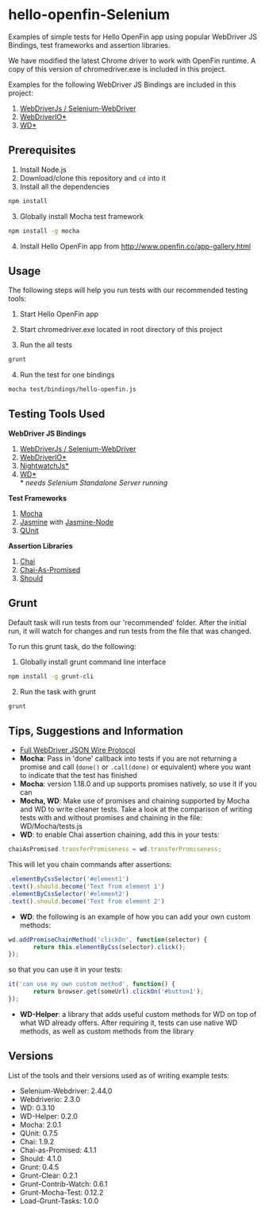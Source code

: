 hello-openfin-Selenium
===========================
Examples of simple tests for Hello OpenFin app using popular WebDriver JS Bindings, test frameworks and assertion libraries.  

We have modified the latest Chrome driver to work with OpenFin runtime.  A copy of this version of chromedriver.exe is included in this project.

Examples for the following WebDriver JS Bindings are included in this project:
 
1. [WebDriverJs / Selenium-WebDriver](http://www.seleniumhq.org/)
2. [WebDriverIO*](http://webdriver.io/)
3. [WD*](http://admc.io/wd/)

## Prerequisites

1. Install Node.js
2. Download/clone this repository and `cd` into it
3. Install all the dependencies    
 ```bash
 npm install
 ```
 
3. Globally install Mocha test framework
 ```bash
 npm install -g mocha
 ```

4. Install Hello OpenFin app from http://www.openfin.co/app-gallery.html

## Usage

The following steps will help you run tests with our recommended testing tools:

1. Start Hello OpenFin app

2. Start chromedriver.exe located in root directory of this project

3. Run the all tests
 ```bash
 grunt
 ```
  
4. Run the test for one bindings
 ```bash
 mocha test/bindings/hello-openfin.js
 ```

## Testing Tools Used

**WebDriver JS Bindings**

1. [WebDriverJs / Selenium-WebDriver](http://www.seleniumhq.org/)
2. [WebDriverIO*](http://webdriver.io/)
3. [NightwatchJs*](http://nightwatchjs.org/)
4. [WD*](http://admc.io/wd/)  
\* *needs Selenium Standalone Server running*

**Test Frameworks**

1. [Mocha](http://mochajs.org/)
2. [Jasmine](http://jasmine.github.io/1.3/introduction.html) with [Jasmine-Node](https://github.com/mhevery/jasmine-node)
3. [QUnit](http://qunitjs.com/)

**Assertion Libraries**

1. [Chai](http://chaijs.com/)
2. [Chai-As-Promised](http://chaijs.com/plugins/chai-as-promised)
2. [Should](https://github.com/shouldjs/should.js)

## Grunt
Default task will run tests from our 'recommended' folder. After the initial run, it will watch for changes and run tests from the file that was changed.

To run this grunt task, do the following:

1. Globally install grunt command line interface
 ```bash
 npm install -g grunt-cli
 ```

2. Run the task with grunt
 ```bash
 grunt
 ```

## Tips, Suggestions and Information

* [Full WebDriver JSON Wire Protocol](https://github.com/admc/wd/blob/master/doc/jsonwire-full-mapping.md)
* **Mocha**: Pass in 'done' callback into tests if you are not returning a promise and call (`done()` or `.call(done)` or equivalent) where you want to indicate that the test has finished
* **Mocha**: version 1.18.0 and up supports promises natively, so use it if you can
* **Mocha, WD**: Make use of promises and chaining supported by Mocha and WD to write cleaner tests.
Take a look at the comparison of writing tests with and without promises and chaining in the file: WD/Mocha/tests.js
* **WD**: to enable Chai assertion chaining, add this in your tests:

 ```js
 chaiAsPromised.transferPromiseness = wd.transferPromiseness;
 ```
 
 This will let you chain commands after assertions:
 ```js
 .elementByCssSelector('#element1')
 .text().should.become('Text from element 1')
 .elementByCssSelector('#element2')
 .text().should.become('Text from element 2')
 ```
* **WD**: the following is an example of how you can add your own custom methods:

 ```js
 wd.addPromiseChainMethod('clickOn', function(selector) {
	    return this.elementByCss(selector).click();
 });
 ```
 so that you can use it in your tests:

 ```js
 it('can use my own custom method', function() {
	    return browser.get(someUrl).clickOn('#button1');
 });
 ``` 
* **WD-Helper**: a library that adds useful custom methods for WD on top of what WD already offers. After requiring it, tests can use native WD methods, as well as custom methods from the library

## Versions

List of the tools and their versions used as of writing example tests:

* Selenium-Webdriver: 2.44.0
* Webdriverio: 2.3.0
* WD: 0.3.10
* WD-Helper: 0.2.0
* Mocha: 2.0.1
* QUnit: 0.7.5
* Chai: 1.9.2
* Chai-as-Promised: 4.1.1
* Should: 4.1.0
* Grunt: 0.4.5
* Grunt-Clear: 0.2.1
* Grunt-Contrib-Watch: 0.6.1
* Grunt-Mocha-Test: 0.12.2
* Load-Grunt-Tasks: 1.0.0
